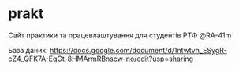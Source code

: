 # prakt
Сайт практики та працевлаштування для студентів РТФ
@RA-41m

База даних:
https://docs.google.com/document/d/1ntwtvh_ESygR-cZ4_QFK7A-EqGt-8HMArmRBnscw-no/edit?usp=sharing